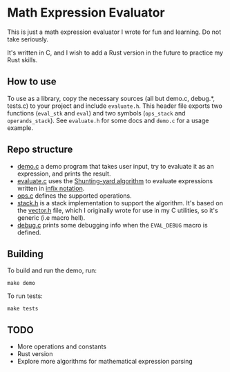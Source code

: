 # Math Expression Evaluator

This is just a math expression evaluator I wrote for fun and learning. Do not take seriously.

It's written in C, and I wish to add a Rust version in the future to practice my Rust skills.

## How to use

To use as a library, copy the necessary sources (all but demo.c, debug.*, tests.c) to your project
and include `evaluate.h`.
This header file exports two functions (`eval_stk` and `eval`) and two symbols (`ops_stack` and `operands_stack`).
See `evaluate.h` for some docs and `demo.c` for a usage example.

## Repo structure

- [demo.c](demo.c) a demo program that takes user input, try to evaluate it as an expression, and prints the result.
- [evaluate.c](evaluate.c) uses the [Shunting-yard algorithm](https://en.wikipedia.org/wiki/Shunting-yard_algorithm)
to evaluate expressions written in [infix notation](https://en.wikipedia.org/wiki/Infix_notation).
- [ops.c](ops.c) defines the supported operations.
- [stack.h](stack.h) is a stack implementation to support the algorithm. It's based on the [vector.h](vector.h) file, which
  I originally wrote for use in my C utilities, so it's generic (i.e macro hell).
- [debug.c](debug.c) prints some debugging info when the `EVAL_DEBUG` macro is defined.

## Building

To build and run the demo, run:
```
make demo
```

To run tests:

```
make tests
```

## TODO
- More operations and constants
- Rust version
- Explore more algorithms for mathematical expression parsing
